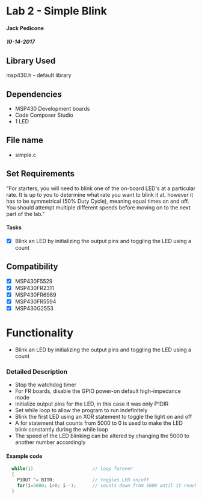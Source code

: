 # Lab 2 - Simple Blink
#### Jack Pedicone
##### 10-14-2017

## Library Used
msp430.h - default library

## Dependencies
* MSP430 Development boards
* Code Composer Studio
* 1 LED

## File name
* simple.c

## Set Requirements
"For starters, you will need to blink one of the on-board LED's at a particular rate. It is up to you to determine what rate you want to blink it at, however it has to be symmetrical (50% Duty Cycle), meaning equal times on and off. You should attempt multiple different speeds before moving on to the next part of the lab."

#### Tasks
* [x] Blink an LED by initializing the output pins and toggling the LED using a count

## Compatibility
* [x] MSP430F5529
* [x] MSP430FR2311
* [x] MSP430FR6989
* [x] MSP430FR5594
* [x] MSP430G2553

# Functionality
* Blink an LED by initializing the output pins and toggling the LED using a count
### Detailed Description

* Stop the watchdog timer
* For FR boards, disable the GPIO power-on default high-impedance mode 
* Initialize output pins for the LED, in this case it was only P1DIR
* Set while loop to allow the program to run indefinitely
* Blink the first LED using an XOR statement to toggle the light on and off 
* A for statement that counts from 5000 to 0 is used to make the LED blink constantly during the while loop
* The speed of the LED blinking can be altered by changing the 5000 to another number accordingly


#### Example code

```C
  while(1) 						// loop forever
  {
    P1OUT ^= BIT0;              // toggles LED on/off
    for(i=5000; i>0; i--);      // counts down from 5000 until it reaches 0
  }
```

